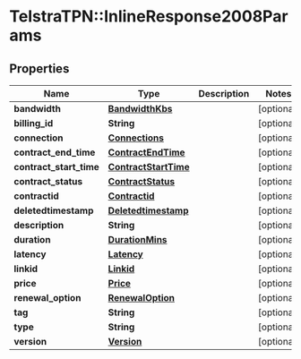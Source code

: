 # TelstraTPN::InlineResponse2008Params

## Properties
Name | Type | Description | Notes
------------ | ------------- | ------------- | -------------
**bandwidth** | [**BandwidthKbs**](BandwidthKbs.md) |  | [optional] 
**billing_id** | **String** |  | [optional] 
**connection** | [**Connections**](Connections.md) |  | [optional] 
**contract_end_time** | [**ContractEndTime**](ContractEndTime.md) |  | [optional] 
**contract_start_time** | [**ContractStartTime**](ContractStartTime.md) |  | [optional] 
**contract_status** | [**ContractStatus**](ContractStatus.md) |  | [optional] 
**contractid** | [**Contractid**](Contractid.md) |  | [optional] 
**deletedtimestamp** | [**Deletedtimestamp**](Deletedtimestamp.md) |  | [optional] 
**description** | **String** |  | [optional] 
**duration** | [**DurationMins**](DurationMins.md) |  | [optional] 
**latency** | [**Latency**](Latency.md) |  | [optional] 
**linkid** | [**Linkid**](Linkid.md) |  | [optional] 
**price** | [**Price**](Price.md) |  | [optional] 
**renewal_option** | [**RenewalOption**](RenewalOption.md) |  | [optional] 
**tag** | **String** |  | [optional] 
**type** | **String** |  | [optional] 
**version** | [**Version**](Version.md) |  | [optional] 


